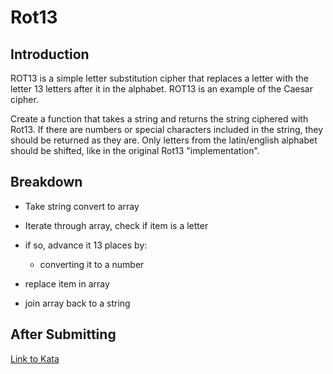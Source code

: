 # Rot13

Introduction
-----

ROT13 is a simple letter substitution cipher that replaces a letter with the letter 13 letters after it in the alphabet. ROT13 is an example of the Caesar cipher.

Create a function that takes a string and returns the string ciphered with Rot13. If there are numbers or special characters included in the string, they should be returned as they are. Only letters from the latin/english alphabet should be shifted, like in the original Rot13 "implementation".

Breakdown
-----

* Take string convert to array
* Iterate through array, check if item is a letter
* if so, advance it 13 places by:
  * converting it to a number

* replace item in array
* join array back to a string

After Submitting
-----

[Link to Kata](https://www.codewars.com/kata/530e15517bc88ac656000716/train/ruby)